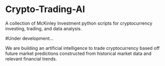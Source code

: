 # Crypto-Trading-AI

A collection of McKinley Investment python scripts for cryptocurrency investing, trading, and data analysis.

#Under development...

We are building an artificial intelligence to trade cryptocurrency based off future market predictions constructed from historical market data and relevant financial trends.
